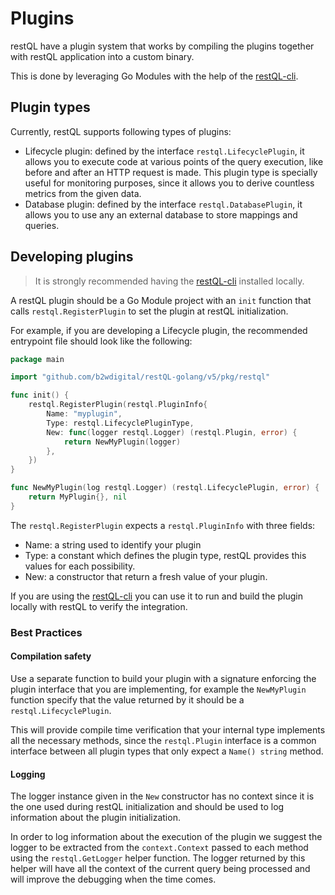 # Plugins

restQL have a plugin system that works by compiling the plugins together with restQL application into a custom binary.

This is done by leveraging Go Modules with the help of the [restQL-cli](https://github.com/b2wdigital/restQL-cli).

## Plugin types

Currently, restQL supports following types of plugins:
- Lifecycle plugin: defined by the interface `restql.LifecyclePlugin`, it allows you to execute code at various points of the query execution, like before and after an HTTP request is made. This plugin type is specially useful for monitoring purposes, since it allows you to derive countless metrics from the given data. 
- Database plugin: defined by the interface `restql.DatabasePlugin`, it allows you to use any an external database to store mappings and queries. 

## Developing plugins

> It is strongly recommended having the [restQL-cli](https://github.com/b2wdigital/restQL-cli) installed locally.

A restQL plugin should be a Go Module project with an `init` function that calls `restql.RegisterPlugin` to set the plugin at restQL initialization.

For example, if you are developing a Lifecycle plugin, the recommended entrypoint file should look like the following:

```go
package main

import "github.com/b2wdigital/restQL-golang/v5/pkg/restql"

func init() {
    restql.RegisterPlugin(restql.PluginInfo{
        Name: "myplugin",
        Type: restql.LifecyclePluginType,
        New: func(logger restql.Logger) (restql.Plugin, error) {
            return NewMyPlugin(logger)
        },
    })
}

func NewMyPlugin(log restql.Logger) (restql.LifecyclePlugin, error) {
    return MyPlugin{}, nil
}
``` 

The `restql.RegisterPlugin` expects a `restql.PluginInfo` with three fields:
- Name: a string used to identify your plugin
- Type: a constant which defines the plugin type, restQL provides this values for each possibility.
- New: a constructor that return a fresh value of your plugin.

If you are using the [restQL-cli](https://github.com/b2wdigital/restQL-cli) you can use it to run and build the plugin locally with restQL to verify the integration. 

### Best Practices

#### Compilation safety

Use a separate function to build your plugin with a signature enforcing the plugin interface that you are implementing, for example the `NewMyPlugin` function specify that the value returned by it should be a `restql.LifecyclePlugin`. 

This will provide compile time verification that your internal type implements all the necessary methods, since the `restql.Plugin` interface is a common interface between all plugin types that only expect a `Name() string` method.

#### Logging

The logger instance given in the `New` constructor has no context since it is the one used during restQL initialization and should be used to log information about the plugin initialization.

In order to log information about the execution of the plugin we suggest the logger to be extracted from the `context.Context` passed to each method using the `restql.GetLogger` helper function. The logger returned by this helper will have all the context of the current query being processed and will improve the debugging when the time comes.